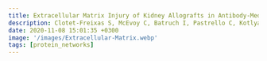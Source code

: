 ```yaml
---
title: Extracellular Matrix Injury of Kidney Allografts in Antibody-Mediated Rejection- A Proteomics Study
description: Clotet-Freixas S, McEvoy C, Batruch I, Pastrello C, Kotlyar M, Van J, Arambewela M, Boshart A, Farkona S, Niu Y, Li Y, Famure O, Bozovic A, Kulasingam V, Chen P, Kim J, Chan E, Moshkelgosha S, Rahman S, Das J*, Martinu T, Juvet S, Jurisica I, Chruscinski A, John R, Konvalinka A
date: 2020-11-08 15:01:35 +0300
image: '/images/Extracellular-Matrix.webp'
tags: [protein_networks]
---
```

